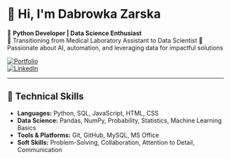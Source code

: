 # 👋 Hi, I'm Dabrowka Zarska

🔹 **Python Developer | Data Science Enthusiast**  
🔹 Transitioning from Medical Laboratory Assistant to Data Scientist
🔹 Passionate about AI, automation, and leveraging data for impactful solutions  

[![Portfolio](https://img.shields.io/badge/Portfolio-Visit-blue?style=flat-square&logo=hyperiondev)](https://www.hyperiondev.com/portfolio/DZ24120016345/)  
[![LinkedIn](https://img.shields.io/badge/LinkedIn-Connect-blue?style=flat-square&logo=linkedin)](#)  

---

## 🚀 Technical Skills
- **Languages:** Python, SQL, JavaScript, HTML, CSS
- **Data Science:** Pandas, NumPy, Probability, Statistics, Machine Learning Basics
- **Tools & Platforms:** Git, GitHub, MySQL, MS Office
- **Soft Skills:** Problem-Solving, Collaboration, Attention to Detail, Communication

